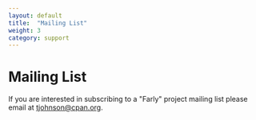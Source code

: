 ```yaml
---
layout: default
title:  "Mailing List"
weight: 3
category: support
---
```


# Mailing List

If you are interested in subscribing to a "Farly" project mailing list please email at tjohnson@cpan.org.
